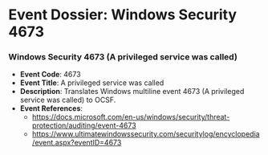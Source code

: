 # Event Dossier: Windows Security 4673
### Windows Security 4673 (A privileged service was called)
- **Event Code**: 4673
- **Event Title**: A privileged service was called
- **Description**: Translates Windows multiline event 4673 (A privileged service was called) to OCSF.
- **Event References**:
  - https://docs.microsoft.com/en-us/windows/security/threat-protection/auditing/event-4673
  - https://www.ultimatewindowssecurity.com/securitylog/encyclopedia/event.aspx?eventID=4673